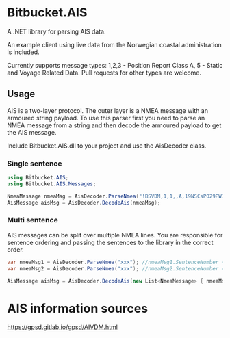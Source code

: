 # Bitbucket.AIS
A .NET library for parsing AIS data.

An example client using live data from the Norwegian coastal administration is included.

Currently supports message types: 1,2,3 - Position Report Class A, 5 - Static and Voyage Related Data. Pull requests for other types are welcome.

## Usage
AIS is a two-layer protocol. The outer layer is a NMEA message with an armoured string payload. 
To use this parser first you need to parse an NMEA message from a string and then decode the armoured payload to get the AIS message.

Include Bitbucket.AIS.dll to your project and use the AisDecoder class.

### Single sentence
```C#
using Bitbucket.AIS;
using Bitbucket.AIS.Messages;

NmeaMessage nmeaMsg = AisDecoder.ParseNmea("!BSVDM,1,1,,A,19NSCsP029PWIIrPoPv2<AjH06;4,0*79");
AisMessage aisMsg = AisDecoder.DecodeAis(nmeaMsg);
```

### Multi sentence 
AIS messages can be split over multiple NMEA lines. You are responsible for sentence ordering and passing the sentences to the library in the correct order.

```C#
var nmeaMsg1 = AisDecoder.ParseNmea("xxx"); //nmeaMsg1.SentenceNumber == 1 && nmeaMsg1.NumberOfSentences == 2.
var nmeaMsg2 = AisDecoder.ParseNmea("xxx"); //nmeaMsg2.SentenceNumber == 2 && nmeaMsg2.NumberOfSentences == 2.

AisMessage aisMsg = AisDecoder.DecodeAis(new List<NmeaMessage> { nmeaMsg, nmeaMsg2 });
```

# AIS information sources
https://gpsd.gitlab.io/gpsd/AIVDM.html
